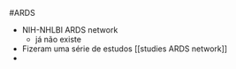 #ARDS
- NIH-NHLBI ARDS network
	- já não existe
- Fizeram uma série de estudos [[studies ARDS network]]
- 